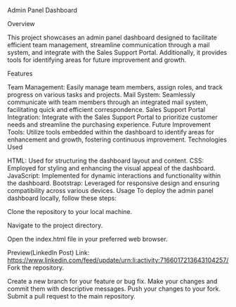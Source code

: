 Admin Panel Dashboard

Overview

This project showcases an admin panel dashboard designed to facilitate efficient team management, streamline communication through a mail system, and integrate with the Sales Support Portal. Additionally, it provides tools for identifying areas for future improvement and growth.

Features

Team Management: Easily manage team members, assign roles, and track progress on various tasks and projects.
Mail System: Seamlessly communicate with team members through an integrated mail system, facilitating quick and efficient correspondence.
Sales Support Portal Integration: Integrate with the Sales Support Portal to prioritize customer needs and streamline the purchasing experience.
Future Improvement Tools: Utilize tools embedded within the dashboard to identify areas for enhancement and growth, fostering continuous improvement.
Technologies Used

HTML: Used for structuring the dashboard layout and content.
CSS: Employed for styling and enhancing the visual appeal of the dashboard.
JavaScript: Implemented for dynamic interactions and functionality within the dashboard.
Bootstrap: Leveraged for responsive design and ensuring compatibility across various devices.
Usage
To deploy the admin panel dashboard locally, follow these steps:

Clone the repository to your local machine.

Navigate to the project directory.

Open the index.html file in your preferred web browser.

Preview(LinkedIn Post) Link: https://www.linkedin.com/feed/update/urn:li:activity:7166017213643104257/
Fork the repository.

Create a new branch for your feature or bug fix.
Make your changes and commit them with descriptive messages.
Push your changes to your fork.
Submit a pull request to the main repository.
